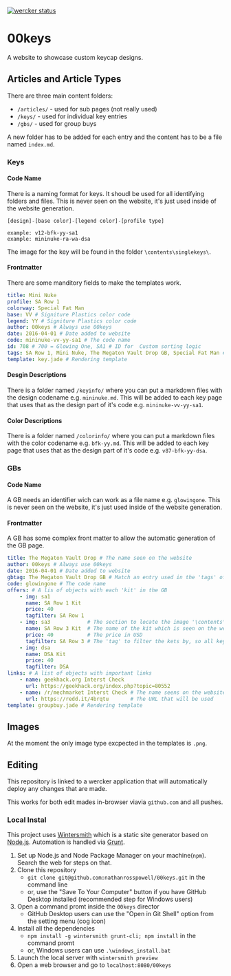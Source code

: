[![wercker status](https://app.wercker.com/status/1acfadc93e9737096c380604b0cc0e42/m/master "wercker status")](https://app.wercker.com/project/bykey/1acfadc93e9737096c380604b0cc0e42)

# 00keys

A website to showcase custom keycap designs.

## Articles and Article Types

There are three main content folders:
* `/articles/` - used for sub pages (not really used)
* `/keys/` - used for individual key entries
* `/gbs/` - used for group buys

A new folder has to be added for each entry and the content has to be a file named `index.md`.

### Keys

#### Code Name

There is a naming format for keys.
It shoudl be used for all identifying folders and files.
This is never seen on the website, it's just used inside of the website generation.

```
[design]-[base color]-[legend color]-[profile type]

example: v12-bfk-yy-sa1
example: mininuke-ra-wa-dsa
```

The image for the key will be found in the folder `\contents\singlekeys\`.

#### Frontmatter

There are some manditory fields to make the templates work.

```YAML
title: Mini Nuke
profile: SA Row 1
colorway: Special Fat Man
base: VV # Signiture Plastics color code
legend: YY # Signiture Plastics color code
author: 00keys # Always use 00keys
date: 2016-04-01 # Date added to website
code: mininuke-vv-yy-sa1 # The code name
id: 708 # 700 = Glowing One, SA1 # ID for  Custom sorting logic
tags: SA Row 1, Mini Nuke, The Megaton Vault Drop GB, Special Fat Man # Comma seperated list for tags
template: key.jade # Rendering template
```

#### Desgin Descriptions

There is a folder named `/keyinfo/` where you can put a markdown files with the design codename e.g. `mininuke.md`.
This will be added to each key page that uses that as the design part of it's code e.g. `mininuke-vv-yy-sa1`.

#### Color Descriptions

There is a folder named `/colorinfo/` where you can put a markdown files with the color codename e.g. `bfk-yy.md`.
This will be added to each key page that uses that as the design part of it's code e.g. `v87-bfk-yy-dsa`.


### GBs

#### Code Name

A GB needs an identifier wich can work as a file name e.g. `glowingone`.
This is never seen on the website, it's just used inside of the website generation.

#### Frontmatter

A GB has some complex front matter to allow the automatic generation of the GB page.

```YAML
title: The Megaton Vault Drop # The name seen on the website
author: 00keys # Always use 00keys
date: 2016-04-01 # Date added to website
gbtag: The Megaton Vault Drop GB # Match an entry used in the 'tags' of the keys
code: glowingone # The code name
offers: # A lis of objects with each 'kit' in the GB
    - img: sa1
      name: SA Row 1 Kit
      price: 40
      tagfilter: SA Row 1
    - img: sa3            # The section to locate the image '\contents\gbs\glowingone-sa3'
      name: SA Row 3 Kit  # The name of the kit which is seen on the website
      price: 40           # The price in USD
      tagfilter: SA Row 3 # The 'tag' to filter the kets by, so all keys that match the gbtag and tagfiler will be listed
    - img: dsa
      name: DSA Kit
      price: 40
      tagfilter: DSA
links: # A list of objects with important links
    - name: geekhack.org Interst Check
      url: https://geekhack.org/index.php?topic=80552
    - name: /r/mechmarket Interst Check # The name seens on the website
      url: https://redd.it/4brqtu       # The URL that will be used
template: groupbuy.jade # Rendering template
```

## Images

At the moment the only image type excpected in the templates is `.png`.


## Editing

This repository is linked to a wercker application that will automatically deploy any changes that are made.

This works for both edit mades in-browser viavia `github.com` and all pushes.

### Local Instal

This project uses [Wintersmith][wintersmith] which is a static site generator based on [Node.js][nodejs]. 
Automation is handled via [Grunt][grunt].

1. Set up Node.js and Node Package Manager on your machine(`npm`). Search the web for steps on that.
2. Clone this repository
    - `git clone git@github.com:nathanrosspowell/00keys.git` in the command line
    - or, use the "Save To Your Computer" button if you have GitHub Desktop installed (recommended step for Windows users)
3. Open a command promt inside the `00keys` director
    - GitHub Desktop users can use the "Open in Git Shell" option from the setting menu (cog icon)
4. Install all the dependencies
    - `npm install -g wintersmith grunt-cli; npm install` in the command promt
    - or, Windows users can use `.\windows_install.bat`
5. Launch the local server with `wintersmith preview`
6. Open a web browser and go to `localhost:8080/00keys`


[wintersmith]: http://wintersmith.io/
[nodejs]: https://nodejs.org/
[grunt]: http://gruntjs.com/
